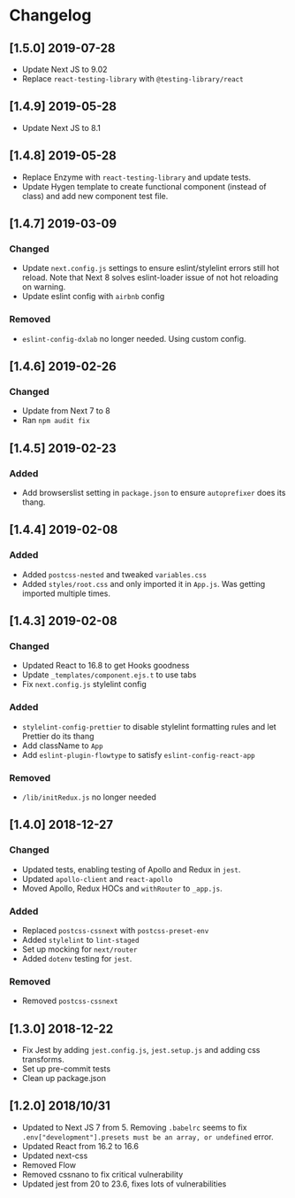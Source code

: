 # Changelog

## [1.5.0] 2019-07-28

* Update Next JS to 9.02
* Replace `react-testing-library` with `@testing-library/react`

## [1.4.9] 2019-05-28

* Update Next JS to 8.1

## [1.4.8] 2019-05-28

* Replace Enzyme with `react-testing-library` and update tests.
* Update Hygen template to create functional component (instead of class) and add new component test file.

## [1.4.7] 2019-03-09

### Changed

* Update `next.config.js` settings to ensure eslint/stylelint errors still hot reload. Note that Next 8 solves eslint-loader issue of not hot reloading on warning.
* Update eslint config with `airbnb` config

### Removed

* `eslint-config-dxlab` no longer needed. Using custom config.

## [1.4.6] 2019-02-26

### Changed

* Update from Next 7 to 8
* Ran `npm audit fix`

## [1.4.5] 2019-02-23

### Added

* Add browserslist setting in `package.json` to ensure `autoprefixer` does its thang.

## [1.4.4] 2019-02-08

### Added

* Added `postcss-nested` and tweaked `variables.css`
* Added `styles/root.css` and only imported it in `App.js`. Was getting imported multiple times.

## [1.4.3] 2019-02-08

### Changed

* Updated React to 16.8 to get Hooks goodness
* Update `_templates/component.ejs.t` to use tabs
* Fix `next.config.js` stylelint config

### Added

* `stylelint-config-prettier` to disable stylelint formatting rules and let Prettier do its thang
* Add className to `App`
* Add `eslint-plugin-flowtype` to satisfy `eslint-config-react-app`

### Removed

* `/lib/initRedux.js` no longer needed

## [1.4.0] 2018-12-27

### Changed

* Updated tests, enabling testing of Apollo and Redux in `jest`.
* Updated `apollo-client` and `react-apollo`
* Moved Apollo, Redux HOCs and `withRouter` to `_app.js`.

### Added

* Replaced `postcss-cssnext` with `postcss-preset-env`
* Added `stylelint` to `lint-staged`
* Set up mocking for `next/router`
* Added `dotenv` testing for `jest`.

### Removed

* Removed `postcss-cssnext`

## [1.3.0] 2018-12-22

* Fix Jest by adding `jest.config.js`, `jest.setup.js` and adding css transforms.
* Set up pre-commit tests
* Clean up package.json

## [1.2.0] 2018/10/31

* Updated to Next JS 7 from 5. Removing `.babelrc` seems to fix `.env["development"].presets must be an array, or undefined` error.
* Updated React from 16.2 to 16.6
* Updated next-css
* Removed Flow
* Removed cssnano to fix critical vulnerability
* Updated jest from 20 to 23.6, fixes lots of vulnerabilities
